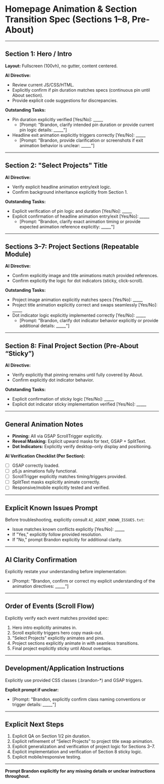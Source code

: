 
# **Homepage Animation & Section Transition Spec (Sections 1–8, Pre-About)**

---

## Section 1: Hero / Intro

**Layout:** Fullscreen (100vh), no gutter, content centered.

**AI Directive:**
- Review current JS/CSS/HTML.
- Explicitly confirm if pin duration matches specs (continuous pin until About section).
- Provide explicit code suggestions for discrepancies.

**Outstanding Tasks:**
- Pin duration explicitly verified [Yes/No]: _____
  - [Prompt: "Brandon, clarify intended pin duration or provide current pin logic details: _____"]
- Headline exit animation explicitly triggers correctly [Yes/No]: _____
  - [Prompt: "Brandon, provide clarification or screenshots if exit animation behavior is unclear: _____"]

---

## Section 2: "Select Projects" Title

**AI Directive:**
- Verify explicit headline animation entry/exit logic.
- Confirm background inheritance explicitly from Section 1.

**Outstanding Tasks:**
- Explicit verification of pin logic and duration [Yes/No]: _____
- Explicit confirmation of headline animation entry/exit [Yes/No]: _____
  - [Prompt: "Brandon, clarify exact animation timing or provide expected animation reference explicitly: _____"]

---

## Sections 3–7: Project Sections (Repeatable Module)

**AI Directive:**
- Confirm explicitly image and title animations match provided references.
- Confirm explicitly the logic for dot indicators (sticky, click-scroll).

**Outstanding Tasks:**
- Project image animation explicitly matches specs [Yes/No]: _____
- Project title animation explicitly correct and swaps seamlessly [Yes/No]: _____
- Dot indicator logic explicitly implemented correctly [Yes/No]: _____
  - [Prompt: "Brandon, clarify dot indicator behavior explicitly or provide additional details: _____"]

---

## Section 8: Final Project Section (Pre-About “Sticky”)

**AI Directive:**
- Verify explicitly that pinning remains until fully covered by About.
- Confirm explicitly dot indicator behavior.

**Outstanding Tasks:**
- Explicit confirmation of sticky logic [Yes/No]: _____
- Explicit dot indicator sticky implementation verified [Yes/No]: _____

---

## General Animation Notes

- **Pinning:** All via GSAP ScrollTrigger explicitly.
- **Reveal Masking:** Explicit upward masks for text, GSAP + SplitText.
- **Dot Indicators:** Explicitly verify desktop-only display and positioning.

**AI Verification Checklist (Per Section):**
- [ ] GSAP correctly loaded.
- [ ] p5.js animations fully functional.
- [ ] ScrollTrigger explicitly matches timing/triggers provided.
- [ ] SplitText masks explicitly animate correctly.
- [ ] Responsive/mobile explicitly tested and verified.

---

## Explicit Known Issues Prompt

Before troubleshooting, explicitly consult `AI_AGENT_KNOWN_ISSUES.txt`:
- Issue matches known conflicts explicitly [Yes/No]: _____
- If "Yes," explicitly follow provided resolution.
- If "No," prompt Brandon explicitly for additional clarity.

---

## AI Clarity Confirmation

Explicitly restate your understanding before implementation:
- [Prompt: "Brandon, confirm or correct my explicit understanding of the animation directives: _____"]

---

## Order of Events (Scroll Flow)

Explicitly verify each event matches provided spec:
1. Hero intro explicitly animates in.
2. Scroll explicitly triggers hero copy mask-out.
3. "Select Projects" explicitly animates and pins.
4. Project sections explicitly animate in with seamless transitions.
5. Final project explicitly sticky until About overlaps.

---

## Development/Application Instructions

Explicitly use provided CSS classes (.brandon-*) and GSAP triggers.

**Explicit prompt if unclear:**
- [Prompt: "Brandon, explicitly confirm class naming conventions or trigger details: _____"]

---

## Explicit Next Steps

1. Explicit QA on Section 1/2 pin duration.
2. Explicit refinement of “Select Projects” to project title swap animation.
3. Explicit generalization and verification of project logic for Sections 3–7.
4. Explicit implementation and verification of Section 8 sticky logic.
5. Explicit mobile/responsive testing.

---

**Prompt Brandon explicitly for any missing details or unclear instructions throughout.**

